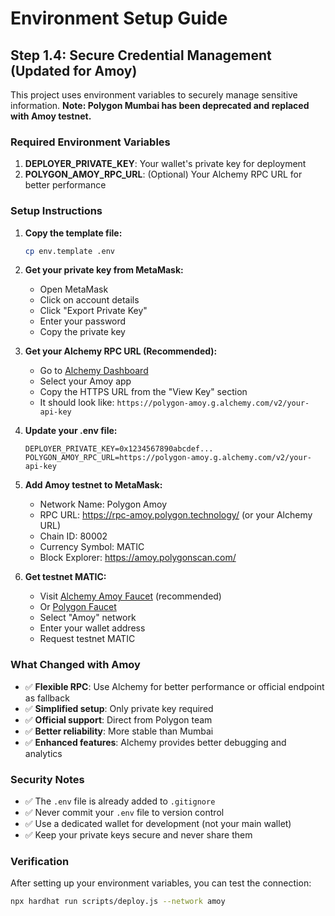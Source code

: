 # Environment Setup Guide

## Step 1.4: Secure Credential Management (Updated for Amoy)

This project uses environment variables to securely manage sensitive information. **Note: Polygon Mumbai has been deprecated and replaced with Amoy testnet.**

### Required Environment Variables

1. **DEPLOYER_PRIVATE_KEY**: Your wallet's private key for deployment
2. **POLYGON_AMOY_RPC_URL**: (Optional) Your Alchemy RPC URL for better performance

### Setup Instructions

1. **Copy the template file:**
   ```bash
   cp env.template .env
   ```

2. **Get your private key from MetaMask:**
   - Open MetaMask
   - Click on account details
   - Click "Export Private Key"
   - Enter your password
   - Copy the private key

3. **Get your Alchemy RPC URL (Recommended):**
   - Go to [Alchemy Dashboard](https://dashboard.alchemy.com/)
   - Select your Amoy app
   - Copy the HTTPS URL from the "View Key" section
   - It should look like: `https://polygon-amoy.g.alchemy.com/v2/your-api-key`

4. **Update your .env file:**
   ```
   DEPLOYER_PRIVATE_KEY=0x1234567890abcdef...
   POLYGON_AMOY_RPC_URL=https://polygon-amoy.g.alchemy.com/v2/your-api-key
   ```

5. **Add Amoy testnet to MetaMask:**
   - Network Name: Polygon Amoy
   - RPC URL: https://rpc-amoy.polygon.technology/ (or your Alchemy URL)
   - Chain ID: 80002
   - Currency Symbol: MATIC
   - Block Explorer: https://amoy.polygonscan.com/

6. **Get testnet MATIC:**
   - Visit [Alchemy Amoy Faucet](https://sepoliafaucet.com/) (recommended)
   - Or [Polygon Faucet](https://faucet.polygon.technology/)
   - Select "Amoy" network
   - Enter your wallet address
   - Request testnet MATIC

### What Changed with Amoy

- ✅ **Flexible RPC**: Use Alchemy for better performance or official endpoint as fallback
- ✅ **Simplified setup**: Only private key required
- ✅ **Official support**: Direct from Polygon team
- ✅ **Better reliability**: More stable than Mumbai
- ✅ **Enhanced features**: Alchemy provides better debugging and analytics

### Security Notes

- ✅ The `.env` file is already added to `.gitignore`
- ✅ Never commit your `.env` file to version control
- ✅ Use a dedicated wallet for development (not your main wallet)
- ✅ Keep your private keys secure and never share them

### Verification

After setting up your environment variables, you can test the connection:

```bash
npx hardhat run scripts/deploy.js --network amoy
```
